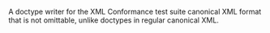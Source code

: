 A doctype writer for the XML Conformance test suite canonical XML format that is not omittable, unlike doctypes in regular canonical XML.